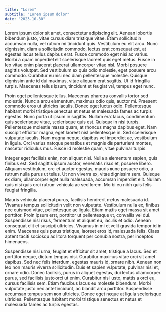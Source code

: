 ```yaml
---
title: "Lorem"
subtitle: "Lorem ipsum dolor"
date: "2023-10-30"
---
```


Lorem ipsum dolor sit amet, consectetur adipiscing elit. Aenean lobortis bibendum justo, vitae cursus diam tristique vitae. Etiam sollicitudin accumsan nulla, vel rutrum mi tincidunt quis. Vestibulum eu elit arcu. Nunc dignissim, diam a sollicitudin commodo, lectus erat consequat est, at egestas lacus tellus dapibus erat. Fusce commodo eget nisi ac varius. Morbi a quam imperdiet elit scelerisque laoreet quis eget metus. Fusce in leo vitae enim placerat placerat ullamcorper vitae nisl. Morbi posuere sagittis volutpat. Sed vestibulum ex quis odio molestie, eget posuere arcu commodo. Curabitur eu nisi nec diam pellentesque molestie. Quisque dignissim ante id dui maximus, vitae aliquam erat sagittis. Ut id fringilla turpis. Maecenas tellus ipsum, tincidunt et feugiat vel, tempus eget nunc.

Proin eget pellentesque tellus. Maecenas pharetra convallis tortor sed molestie. Nunc a arcu elementum, maximus odio quis, auctor mi. Praesent commodo eros ut ultricies iaculis. Donec eget luctus odio. Pellentesque habitant morbi tristique senectus et netus et malesuada fames ac turpis egestas. Nunc porta ut ipsum in sagittis. Nullam erat lacus, condimentum quis scelerisque vitae, scelerisque quis est. Quisque in nisi turpis. Pellentesque molestie massa quam, at rhoncus magna dapibus eget. Nam suscipit efficitur magna, eget laoreet nisl pellentesque in. Sed scelerisque vulputate iaculis. Nam magna neque, dapibus vel imperdiet ac, vestibulum in ligula. Orci varius natoque penatibus et magnis dis parturient montes, nascetur ridiculus mus. Fusce id molestie quam, vitae pulvinar turpis.

Integer eget facilisis enim, non aliquet nisi. Nulla a elementum sapien, quis finibus est. Sed sagittis ipsum auctor, venenatis risus et, posuere libero. Aliquam vestibulum, orci et auctor egestas, mauris nunc posuere odio, a rutrum nulla purus ut tellus. Ut non viverra ex, vitae dignissim sem. Quisque ex diam, ullamcorper eget nulla malesuada, accumsan imperdiet elit. Nullam quis nisi quis orci rutrum vehicula ac sed lorem. Morbi eu nibh quis felis feugiat fringilla.

Mauris vehicula placerat purus, facilisis hendrerit metus malesuada id. Vivamus tempus sollicitudin velit non vulputate. Vestibulum nulla ex, finibus nec euismod vitae, pellentesque ac ligula. Etiam mattis eget massa sit amet porttitor. Proin ipsum erat, porttitor ut pellentesque ut, convallis vel dui. Suspendisse nisl risus, fermentum et aliquet eu, iaculis et odio. Aenean consequat elit et suscipit ultricies. Vivamus in mi et velit gravida tempor id in enim. Maecenas quis purus tristique, laoreet eros id, malesuada felis. Class aptent taciti sociosqu ad litora torquent per conubia nostra, per inceptos himenaeos.

Suspendisse nisi urna, feugiat et efficitur sit amet, tristique a lacus. Sed et porttitor neque, dictum tempus nisi. Curabitur maximus vitae orci sit amet dapibus. Sed nec felis interdum, egestas mauris id, ornare nibh. Aenean non leo non mauris viverra sollicitudin. Duis et sapien vulputate, pulvinar nisi et, ornare odio. Donec facilisis, purus in aliquet egestas, dui lectus ullamcorper purus, sed facilisis justo orci ut enim. Curabitur nisl justo, mattis a orci eu, cursus facilisis sem. Etiam faucibus lacus eu molestie bibendum. Morbi vulputate justo nec ante tincidunt, ac blandit arcu porttitor. Suspendisse accumsan tempus sem non ultricies. Donec eget neque at ligula scelerisque ultricies. Pellentesque habitant morbi tristique senectus et netus et malesuada fames ac turpis egestas.